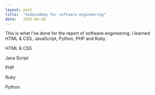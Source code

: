 ```yaml
---
layout: post
title:  "Codecademy for software engineering"
date:   2015-04-16
---
```


<p class="intro"><span class="dropcap">T</span>his is what I've done for the report of software engineering. 
I learned HTML & CSS, JavaScript, Python, PHP and Ruby.
</b>
<img src="http://i.imgur.com/RrAPjGv.png?1" alt="">
<p class="intro"><span class="dropcap">H</span>TML & CSS
</b>
<img src="http://i.imgur.com/QIgQOow.png" alt=""> 
<p class="intro"><span class="dropcap">J</span>ava Script
</b>
<img src="http://i.imgur.com/LisHtUB.png" alt=""> 
<p class="intro"><span class="dropcap">P</span>HP
</b>
<img src="http://i.imgur.com/IzFFRvf.png" alt="">
<p class="intro"><span class="dropcap">R</span>uby
</b>
<img src="http://i.imgur.com/drJgqY5.png" alt="">
<p class="intro"><span class="dropcap">P</span>ython
</b>
<img src="http://i.imgur.com/dVzq5kn.png" alt=""> 
</p>
